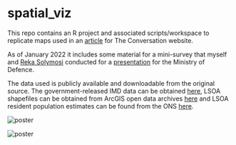 # spatial_viz

This repo contains an R project and associated scripts/workspace to replicate maps used in an [article](https://theconversation.com/even-the-most-beautiful-maps-can-be-misleading-126474) for The Conversation website.

As of January 2022 it includes some material for a mini-survey that myself and [Reka Solymosi](https://rekadata.net/) conducted for a [presentation](https://rekadata.net/talks/mod_presentation.html#1) for the Ministry of Defence.

The data used is publicly available and downloadable from the original source. The government-released IMD data can be obtained [here](https://assets.publishing.service.gov.uk/government/uploads/system/uploads/attachment_data/file/840424/File_7_-_All_IoD2019_Scores__Ranks__Deciles_and_Population_Denominators_1.csv), LSOA shapefiles can be obtained from ArcGIS open data archives [here](https://opendata.arcgis.com/datasets/da831f80764346889837c72508f046fa_3.zip?outSR=%7B%22latestWkid%22%3A27700%2C%22wkid%22%3A27700%7D) and LSOA resident population estimates can be found from the ONS [here](https://www.ons.gov.uk/peoplepopulationandcommunity/populationandmigration/populationestimates/datasets/lowersuperoutputareamidyearpopulationestimates).

![poster](visuals/triplets.jpeg)

![poster](visuals/triplets_cb.jpeg)
